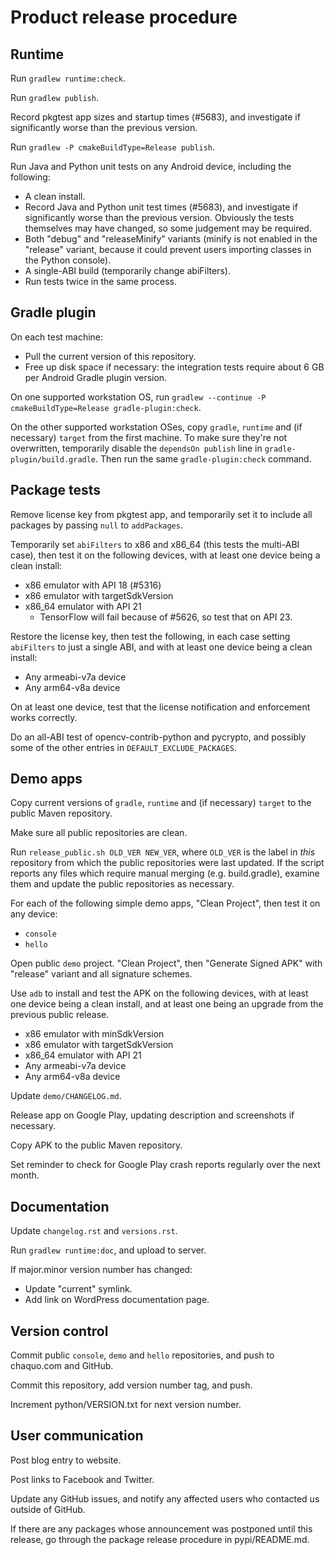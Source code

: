 # Product release procedure

## Runtime

Run `gradlew runtime:check`.

Run `gradlew publish`.

Record pkgtest app sizes and startup times (#5683), and investigate if significantly worse than
the previous version.

Run `gradlew -P cmakeBuildType=Release publish`.

Run Java and Python unit tests on any Android device, including the following:

* A clean install.
* Record Java and Python unit test times (#5683), and investigate if significantly worse than
  the previous version. Obviously the tests themselves may have changed, so some judgement may
  be required.
* Both "debug" and "releaseMinify" variants (minify is not enabled in the "release" variant,
  because it could prevent users importing classes in the Python console).
* A single-ABI build (temporarily change abiFilters).
* Run tests twice in the same process.


## Gradle plugin

On each test machine:

* Pull the current version of this repository.
* Free up disk space if necessary: the integration tests require about 6 GB per Android Gradle
  plugin version.

On one supported workstation OS, run `gradlew --continue -P cmakeBuildType=Release
gradle-plugin:check`.

On the other supported workstation OSes, copy `gradle`, `runtime` and (if necessary) `target`
from the first machine. To make sure they're not overwritten, temporarily disable the `dependsOn
publish` line in `gradle-plugin/build.gradle`. Then run the same `gradle-plugin:check` command.


## Package tests

Remove license key from pkgtest app, and temporarily set it to include all packages by passing
`null` to `addPackages`.

Temporarily set `abiFilters` to x86 and x86_64 (this tests the multi-ABI case), then test it on
the following devices, with at least one device being a clean install:

* x86 emulator with API 18 (#5316)
* x86 emulator with targetSdkVersion
* x86\_64 emulator with API 21
  * TensorFlow will fail because of #5626, so test that on API 23.

Restore the license key, then test the following, in each case setting `abiFilters` to just a
single ABI, and with at least one device being a clean install:

* Any armeabi-v7a device
* Any arm64-v8a device

On at least one device, test that the license notification and enforcement works correctly.

Do an all-ABI test of opencv-contrib-python and pycrypto, and possibly some of the other
entries in `DEFAULT_EXCLUDE_PACKAGES`.


## Demo apps

Copy current versions of `gradle`, `runtime` and (if necessary) `target` to the public Maven
repository.

Make sure all public repositories are clean.

Run `release_public.sh OLD_VER NEW_VER`, where `OLD_VER` is the label in *this* repository from
which the public repositories were last updated. If the script reports any files which require
manual merging (e.g. build.gradle), examine them and update the public repositories as
necessary.

For each of the following simple demo apps, "Clean Project", then test it on any device:

* `console`
* `hello`

Open public `demo` project. "Clean Project", then "Generate Signed APK" with "release" variant
and all signature schemes.

Use `adb` to install and test the APK on the following devices, with at least one device being
a clean install, and at least one being an upgrade from the previous public release.

* x86 emulator with minSdkVersion
* x86 emulator with targetSdkVersion
* x86\_64 emulator with API 21
* Any armeabi-v7a device
* Any arm64-v8a device

Update `demo/CHANGELOG.md`.

Release app on Google Play, updating description and screenshots if necessary.

Copy APK to the public Maven repository.

Set reminder to check for Google Play crash reports regularly over the next month.


## Documentation

Update `changelog.rst` and `versions.rst`.

Run `gradlew runtime:doc`, and upload to server.

If major.minor version number has changed:
* Update "current" symlink.
* Add link on WordPress documentation page.


## Version control

Commit public `console`, `demo` and `hello` repositories, and push to chaquo.com and GitHub.

Commit this repository, add version number tag, and push.

Increment python/VERSION.txt for next version number.


## User communication

Post blog entry to website.

Post links to Facebook and Twitter.

Update any GitHub issues, and notify any affected users who contacted us outside of GitHub.

If there are any packages whose announcement was postponed until this release, go through the
package release procedure in pypi/README.md.
